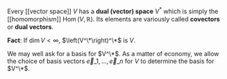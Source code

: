 Every [[vector space]] $V$ has a **dual (vector) space** $V^*$ which is simply the [[homomorphism]] $\operatorname{Hom}(V, \mathbb{R})$. Its elements are variously called **covectors** or **dual vectors**.

**Fact**: If $\dim V < \infty$, $\left(V^\*\right)^\*$ is $V$.

We may well ask for a basis for $V^\*$. As a matter of economy, we allow the choice of basis vectors $\vec{e}\_1, \ldots, \vec{e}\_n$ for $V$ to determine the basis for $V^\*$. 